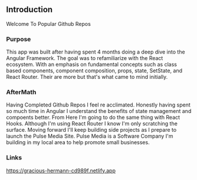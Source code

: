 ## Introduction
Welcome To Popular Github Repos


### Purpose
This app was built after having spent 4 months doing a deep dive into the Angular Framework. The goal was to refamiliarize with the React ecosystem. With an emphasis on fundamental concepts such as class based components, component composition, props, state, SetState, and React Router. Their are more but that's what came to mind initially. 

### AfterMath
Having Completed Github Repos I feel re acclimated. Honestly having spent so much time in Angular I understand the benefits of state management and compoents better. From Here I'm going to do the same thing with React Hooks. Although I'm using React Router I know I'm only scratching the surface. Moving forward I'll keep building side projects as I prepare to launch the Pulse Media Site. Pulse Media is a Software Company I'm building in my local area to help promote small businesses.

### Links
https://gracious-hermann-cd989f.netlify.app
